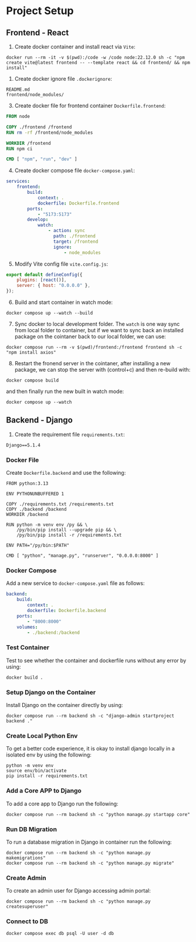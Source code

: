 # Project Setup

## Frontend - React

1. Create docker container and install react via `Vite`:

```shell
docker run --rm -it -v $(pwd):/code -w /code node:22.12.0 sh -c "npm create vite@latest frontend -- --template react && cd frontend/ && npm install"
```

1. Create docker ignore file `.dockerignore`:

```text
README.md
frontend/node_modules/
```

3. Create docker file for frontend container `Dockerfile.frontend`:

```dockerfile
FROM node

COPY ./frontend /frontend
RUN rm -rf /frontend/node_modules

WORKDIR /frontend
RUN npm ci

CMD [ "npm", "run", "dev" ]
```

4. Create docker compose file `docker-compose.yaml`:

```yaml
services:
    frontend:
        build:
            context: .
            dockerfile: Dockerfile.frontend
        ports:
            - "5173:5173"
        develop:
            watch:
                - action: sync
                  path: ./frontend
                  target: /frontend
                  ignore:
                      - node_modules
```

5. Modify Vite config file `vite.config.js`:

```js
export default defineConfig({
	plugins: [react()],
	server: { host: "0.0.0.0" },
});
```

6.  Build and start container in watch mode:

```shell
docker compose up --watch --build
```

7. Sync docker to local development folder. The `watch` is one way sync from local folder to container, but if we want to sync back an installed package on the cointaner back to our local folder, we can use:

```shell
docker compose run --rm -v $(pwd)/frontend:/frontend frontend sh -c "npm install axios"
```

8. Restart the fronend server in the cointaner, after installing a new package, we can stop the server with (control+c) and then re-build with:

```shell
docker compose build
```

and then finally run the new built in watch mode:

```shell
docker compose up --watch
```

## Backend - Django

1. Create the requirement file `requirements.txt`:

```text
Django==5.1.4
```

### Docker File

Create `Dockerfile.backend` and use the following:

```
FROM python:3.13

ENV PYTHONUNBUFFERED 1

COPY ./requirements.txt /requirements.txt
COPY ./backend /backend
WORKDIR /backend

RUN python -m venv env /py && \
    /py/bin/pip install --upgrade pip && \
    /py/bin/pip install -r /requirements.txt

ENV PATH="/py/bin:$PATH"

CMD [ "python", "manage.py", "runserver", "0.0.0.0:8000" ]
```

### Docker Compose

Add a new service to `docker-compose.yaml` file as follows:

```yaml
backend:
    build:
        context: .
        dockerfile: Dockerfile.backend
    ports:
        - "8000:8000"
    volumes:
        - ./backend:/backend
```

### Test Container

Test to see whether the container and dockerfile runs without any error by using:

```shell
docker build .
```

### Setup Django on the Container

Install Django on the container directly by using:

```shell
docker compose run --rm backend sh -c "django-admin startproject backend ."
```

### Create Local Python Env

To get a better code experience, it is okay to install django locally in a isolated env by using the following:

```shell
python -m venv env
source env/bin/activate
pip install -r requirements.txt
```

### Add a Core APP to Django

To add a core app to Django run the following:

```shell
docker compose run --rm backend sh -c "python manage.py startapp core"
```

### Run DB Migration

To run a database migration in Django in container run the following:

```shell
docker compose run --rm backend sh -c "python manage.py makemigrations"
docker compose run --rm backend sh -c "python manage.py migrate"
```

### Create Admin

To create an admin user for Django accessing admin portal:

```shell
docker compose run --rm backend sh -c "python manage.py createsuperuser"
```

### Connect to DB

```shell
docker compose exec db psql -U user -d db
```
